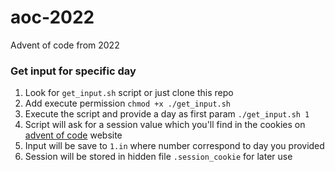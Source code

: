 # aoc-2022
Advent of code from 2022 

### Get input for specific day

1. Look for `get_input.sh` script or just clone this repo
2. Add execute permission `chmod +x ./get_input.sh`
3. Execute the script and provide a day as first param `./get_input.sh 1`
4. Script will ask for a session value which you'll find in the cookies on [advent of code](adventofcode.com) website
5. Input will be save to `1.in` where number correspond to day you provided
6. Session will be stored in hidden file `.session_cookie` for later use
